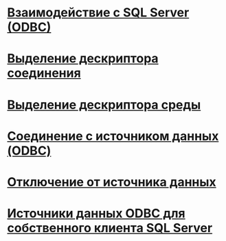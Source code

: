 # [Взаимодействие с SQL Server (ODBC)](communicating-with-sql-server-odbc.md)
# [Выделение дескриптора соединения](allocating-a-connection-handle.md)
# [Выделение дескриптора среды](allocating-an-environment-handle.md)
# [Соединение с источником данных (ODBC)](connecting-to-a-data-source-odbc.md)
# [Отключение от источника данных](disconnecting-from-a-data-source.md)
# [Источники данных ODBC для собственного клиента SQL Server](sql-server-native-client-odbc-data-sources.md)

